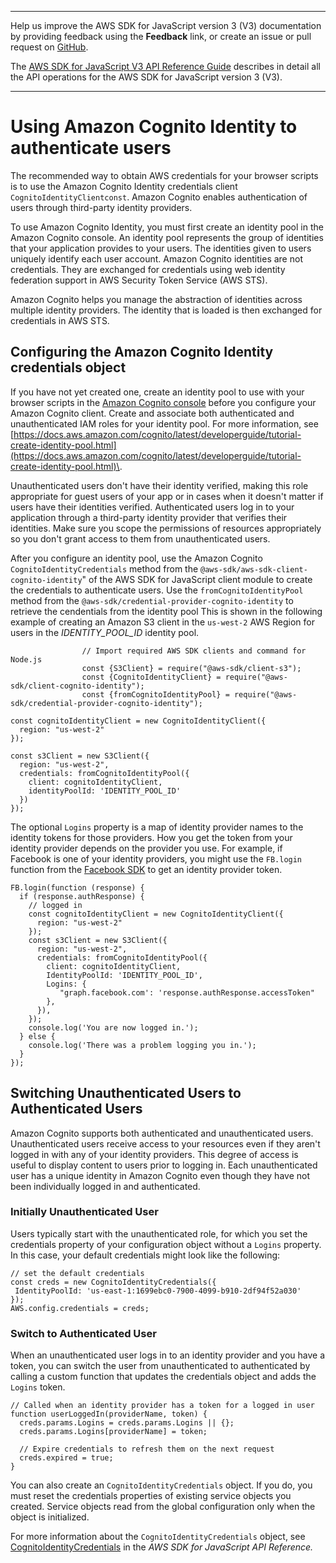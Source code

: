 --------

Help us improve the AWS SDK for JavaScript version 3 \(V3\) documentation by providing feedback using the **Feedback** link, or create an issue or pull request on [GitHub](https://github.com/awsdocs/aws-sdk-for-javascript-v3)\.

 The [AWS SDK for JavaScript V3 API Reference Guide](https://docs.aws.amazon.com/AWSJavaScriptSDK/v3/latest/index.html) describes in detail all the API operations for the AWS SDK for JavaScript version 3 \(V3\)\.

--------

# Using Amazon Cognito Identity to authenticate users<a name="loading-browser-credentials-cognito"></a>

The recommended way to obtain AWS credentials for your browser scripts is to use the Amazon Cognito Identity credentials client `CognitoIdentityClientconst`\. Amazon Cognito enables authentication of users through third\-party identity providers\.

To use Amazon Cognito Identity, you must first create an identity pool in the Amazon Cognito console\. An identity pool represents the group of identities that your application provides to your users\. The identities given to users uniquely identify each user account\. Amazon Cognito identities are not credentials\. They are exchanged for credentials using web identity federation support in AWS Security Token Service \(AWS STS\)\.

Amazon Cognito helps you manage the abstraction of identities across multiple identity providers\. The identity that is loaded is then exchanged for credentials in AWS STS\.

## Configuring the Amazon Cognito Identity credentials object<a name="browser-cognito-configuration"></a>

If you have not yet created one, create an identity pool to use with your browser scripts in the [Amazon Cognito console](https://console.aws.amazon.com/cognito) before you configure your Amazon Cognito client\. Create and associate both authenticated and unauthenticated IAM roles for your identity pool\. For more information, see [https://docs.aws.amazon.com/cognito/latest/developerguide/tutorial-create-identity-pool.html](https://docs.aws.amazon.com/cognito/latest/developerguide/tutorial-create-identity-pool.html)\.

Unauthenticated users don't have their identity verified, making this role appropriate for guest users of your app or in cases when it doesn't matter if users have their identities verified\. Authenticated users log in to your application through a third\-party identity provider that verifies their identities\. Make sure you scope the permissions of resources appropriately so you don't grant access to them from unauthenticated users\.

After you configure an identity pool, use the Amazon Cognito `CognitoIdentityCredentials` method from the `@aws-sdk/aws-sdk-client-cognito-identity`" of the AWS SDK for JavaScript client module to create the credentials to authenticate users\. Use the `fromCognitoIdentityPool` method from the `@aws-sdk/credential-provider-cognito-identity` to retrieve the cendentials from the identity pool This is shown in the following example of creating an Amazon S3 client in the `us-west-2` AWS Region for users in the *IDENTITY\_POOL\_ID* identity pool\.

```
                // Import required AWS SDK clients and command for Node.js
                const {S3Client} = require("@aws-sdk/client-s3");
                const {CognitoIdentityClient} = require("@aws-sdk/client-cognito-identity");
                const {fromCognitoIdentityPool} = require("@aws-sdk/credential-provider-cognito-identity");
                
const cognitoIdentityClient = new CognitoIdentityClient({
  region: "us-west-2"
});

const s3Client = new S3Client({
  region: "us-west-2",
  credentials: fromCognitoIdentityPool({
    client: cognitoIdentityClient,
    identityPoolId: 'IDENTITY_POOL_ID'
  })
});
```

The optional `Logins` property is a map of identity provider names to the identity tokens for those providers\. How you get the token from your identity provider depends on the provider you use\. For example, if Facebook is one of your identity providers, you might use the `FB.login` function from the [Facebook SDK](https://developers.facebook.com/docs/facebook-login/web) to get an identity provider token\.

```
FB.login(function (response) {
  if (response.authResponse) { 
    // logged in
    const cognitoIdentityClient = new CognitoIdentityClient({
      region: "us-west-2"
    });
    const s3Client = new S3Client({
      region: "us-west-2",
      credentials: fromCognitoIdentityPool({
        client: cognitoIdentityClient,
        IdentityPoolId: 'IDENTITY_POOL_ID',
        Logins: {
           "graph.facebook.com': 'response.authResponse.accessToken"
        },
      }),
    });
    console.log('You are now logged in.');
  } else {
    console.log('There was a problem logging you in.');
  }
});
```

## Switching Unauthenticated Users to Authenticated Users<a name="browser-switching-unauthenticated-users"></a>

Amazon Cognito supports both authenticated and unauthenticated users\. Unauthenticated users receive access to your resources even if they aren't logged in with any of your identity providers\. This degree of access is useful to display content to users prior to logging in\. Each unauthenticated user has a unique identity in Amazon Cognito even though they have not been individually logged in and authenticated\.

### Initially Unauthenticated User<a name="browser-initially-unauthenticated-user"></a>

Users typically start with the unauthenticated role, for which you set the credentials property of your configuration object without a `Logins` property\. In this case, your default credentials might look like the following:

```
// set the default credentials
const creds = new CognitoIdentityCredentials({
 IdentityPoolId: 'us-east-1:1699ebc0-7900-4099-b910-2df94f52a030'
});
AWS.config.credentials = creds;
```

### Switch to Authenticated User<a name="switch-to-authenticated"></a>

When an unauthenticated user logs in to an identity provider and you have a token, you can switch the user from unauthenticated to authenticated by calling a custom function that updates the credentials object and adds the `Logins` token\.

```
// Called when an identity provider has a token for a logged in user
function userLoggedIn(providerName, token) {
  creds.params.Logins = creds.params.Logins || {};
  creds.params.Logins[providerName] = token;
                    
  // Expire credentials to refresh them on the next request
  creds.expired = true;
}
```

You can also create an `CognitoIdentityCredentials` object\. If you do, you must reset the credentials properties of existing service objects you created\. Service objects read from the global configuration only when the object is initialized\. 

For more information about the `CognitoIdentityCredentials` object, see [CognitoIdentityCredentials](https://docs.aws.amazon.com/AWSJavaScriptSDK/v3/latest/clients/client-cognito-identity/classes/cognitoidentityclient.html) in the *AWS SDK for JavaScript API Reference\.* 